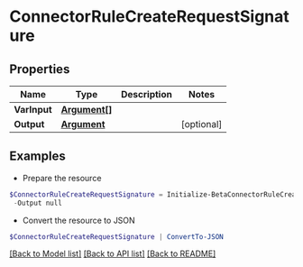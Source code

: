 # ConnectorRuleCreateRequestSignature
## Properties

Name | Type | Description | Notes
------------ | ------------- | ------------- | -------------
**VarInput** | [**Argument[]**](Argument.md) |  | 
**Output** | [**Argument**](Argument.md) |  | [optional] 

## Examples

- Prepare the resource
```powershell
$ConnectorRuleCreateRequestSignature = Initialize-BetaConnectorRuleCreateRequestSignature  -VarInput null `
 -Output null
```

- Convert the resource to JSON
```powershell
$ConnectorRuleCreateRequestSignature | ConvertTo-JSON
```

[[Back to Model list]](../README.md#documentation-for-models) [[Back to API list]](../README.md#documentation-for-api-endpoints) [[Back to README]](../README.md)

